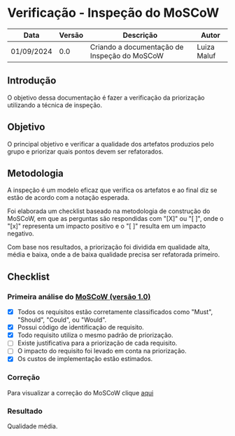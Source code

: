 # Verificação - Inspeção do MoSCoW


|    Data    | Versão |      Descrição      |        Autor     |
|------------|--------|---------------------|------------------|
| 01/09/2024 |  0.0   | Criando a documentação de Inspeção do MoSCoW | Luiza Maluf |

## Introdução

O objetivo dessa documentação é fazer a verificação da priorização utilizando a técnica de inspeção.

## Objetivo

O principal objetivo e verificar a qualidade dos artefatos produzios pelo grupo e priorizar quais pontos devem ser refatorados.

## Metodologia

A inspeção é um modelo eficaz que verifica os artefatos e ao final diz se estão de acordo com a notação esperada.

Foi elaborada um checklist baseado na metodologia de construção do MoSCoW, em que as perguntas são respondidas com "[X]" ou "[ ]", onde o "[x]" representa um impacto positivo e o "[ ]" resulta em um impacto negativo.

Com base nos resultados, a priorização foi dividida em qualidade alta, média e baixa, onde a de baixa qualidade precisa ser refatorada primeiro.

## Checklist

### Primeira análise do [MoSCoW (versão 1.0)](../elicitacao/moscow.md)

- [x] Todos os requisitos estão corretamente classificados como "Must", "Should", "Could", ou "Would".
- [x] Possui código de identificação de requisito.
- [x] Todo requisito utiliza o mesmo padrão de priorização.
- [ ] Existe justificativa para a priorização de cada requisito.
- [ ] O impacto do requisito foi levado em conta na priorização.
- [x] Os custos de implementação estão estimados.

### Correção

Para visualizar a correção do MoSCoW clique [aqui](./correcoes/moscow_corrigido.md)

### Resultado

Qualidade média.